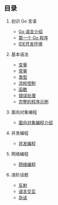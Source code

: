 ## 目录

1. 初识 Go 言语
    - [Go 语言介绍](1.初识Go语言/1.1Go语言介绍.md)
    - [第一个 Go 程序](1.初识Go语言/1.2第一个Go程序.md)
    - [IDE开发环境](1.初识Go语言/1.3常用IDE开发环境.md)


2. 基本语法
    - [变量](2.基本语法/2.1变量.md)
    - [常量](2.基本语法/2.2常量.md)
    - [类型](2.基本语法/2.3类型.md)
    - [流程控制](2.基本语法/2.4流程控制.md)
    - [函数](2.基本语法/2.5函数.md)
    - [错误处理](2.基本语法/2.6错误处理.md)
    - [完整的程序示例](2.基本语法/2.7完整的程序.md)


3. 面向对象编程
    - [面向对象编程介绍](3.面向对象编程/3.面向对象编程介绍.md)


4. 并发编程
    - [并发编程](4.并发编程/4.并发编程.md)


5. 网络编程
    - [网络编程](5.网络编程/5.网络编程.md)

6. 进阶话题
    - [反射](6.进阶话题/6.1反射.md)
    - [语言交互](6.进阶话题/6.2语言交互.md)
    - [杂谈](6.进阶话题/6.3杂谈.md)